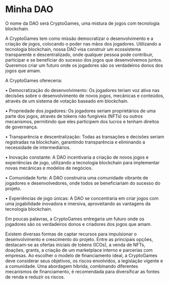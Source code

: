 # Minha DAO

O nome da DAO será CryptoGames, uma mistura de jogos com tecnologia blockchain. 

A CryptoGames tem como missão democratizar o desenvolvimento e a criação de jogos, colocando o poder nas mãos dos jogadores. Utilizando a tecnologia blockchain, nossa DAO visa construir um ecossistema transparente e descentralizado, onde qualquer pessoa pode contribuir, participar e se beneficiar do sucesso dos jogos que desenvolvemos juntos. Queremos criar um futuro onde os jogadores são os verdadeiros donos dos jogos que amam.

A CryptoGames ofereceria:

•	Democratização do desenvolvimento: Os jogadores teriam voz ativa nas decisões sobre o desenvolvimento de novos jogos, mecânicas e conteúdos, através de um sistema de votação baseado em blockchain.

•	Propriedade dos jogadores: Os jogadores seriam proprietários de uma parte dos jogos, através de tokens não fungíveis (NFTs) ou outros mecanismos, permitindo que eles participem dos lucros e tenham direitos de governança.

•	Transparência e descentralização: Todas as transações e decisões seriam registradas na blockchain, garantindo transparência e eliminando a necessidade de intermediários.

•	Inovação constante: A DAO incentivaria a criação de novos jogos e experiências de jogo, utilizando a tecnologia blockchain para implementar novas mecânicas e modelos de negócios.

•	Comunidade forte: A DAO construiria uma comunidade vibrante de jogadores e desenvolvedores, onde todos se beneficiariam do sucesso do projeto.

•	Experiências de jogo únicas: A DAO se concentraria em criar jogos com uma jogabilidade inovadora e imersiva, aproveitando as vantagens da tecnologia blockchain.


Em poucas palavras, a CryptoGames entregaria um futuro onde os jogadores são os verdadeiros donos e criadores dos jogos que amam.

Existem diversas formas de captar recursos para impulsionar o desenvolvimento e crescimento do projeto. Entre as principais opções, destacam-se as ofertas iniciais de tokens (ICOs), a venda de NFTs, doações, grants, a criação de um marketplace interno e parcerias com empresas. Ao escolher o modelo de financiamento ideal, a CryptoGames deve considerar seus objetivos, os riscos envolvidos, a legislação vigente e a comunidade. Uma abordagem híbrida, combinando diferentes mecanismos de financiamento, é recomendada para diversificar as fontes de renda e reduzir os riscos.
